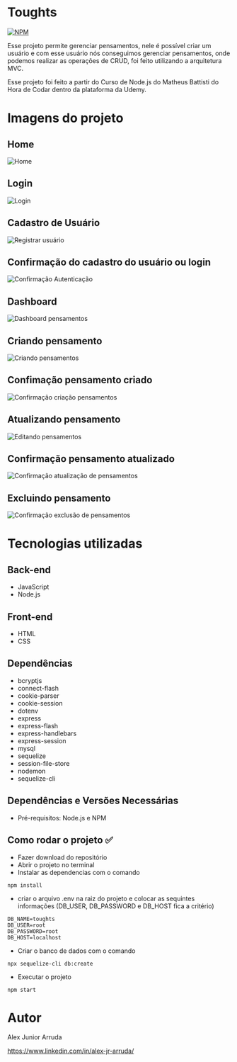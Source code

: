 # Toughts
[![NPM](https://img.shields.io/npm/l/react)](https://github.com/alexjuniorarruda/Accounts/blob/main/LICENSE)

 Esse projeto permite gerenciar pensamentos, nele é possível criar um usuário e com esse usuário nós conseguimos gerenciar pensamentos, onde podemos realizar as operações de CRUD, foi 
 feito utilizando a arquitetura MVC. 
 
 Esse projeto foi feito a partir do Curso de Node.js do Matheus Battisti do Hora de Codar dentro da plataforma da Udemy.

 # Imagens do projeto

 ## Home
 ![Home](https://github.com/alexjuniorarruda/toughts/assets/112874423/baab5e1b-4594-49fb-aec0-ebe6e3a2af87)

 ## Login
 ![Login](https://github.com/alexjuniorarruda/toughts/assets/112874423/3304c58a-fbb9-4120-bef5-5797cd51b845)

 ## Cadastro de Usuário
 ![Registrar usuário](https://github.com/alexjuniorarruda/toughts/assets/112874423/b17a1ceb-cde9-461e-be9c-b0517739022d)

 ## Confirmação do cadastro do usuário ou login
 ![Confirmação Autenticação](https://github.com/alexjuniorarruda/toughts/assets/112874423/0a2600e8-df52-44c4-8ac5-75c328aa9d08)

 ## Dashboard
 ![Dashboard pensamentos](https://github.com/alexjuniorarruda/toughts/assets/112874423/07b1f740-e6d8-428b-91c3-7b613a9c139d)

 ## Criando pensamento
 ![Criando pensamentos](https://github.com/alexjuniorarruda/toughts/assets/112874423/03fe0a9f-f70b-4b1a-b4d7-05f69f376a43)

 ## Confimação pensamento criado
 ![Confirmação criação pensamentos](https://github.com/alexjuniorarruda/toughts/assets/112874423/f690c421-9185-4b75-8f22-325dbeb53505)

 ## Atualizando pensamento
 ![Editando pensamentos](https://github.com/alexjuniorarruda/toughts/assets/112874423/ebbf7df0-4b3a-489a-856c-0d6b84ca7918)

 ## Confirmação pensamento atualizado
 ![Confirmação atualização de pensamentos](https://github.com/alexjuniorarruda/toughts/assets/112874423/442f7804-9c05-4a56-98e5-a1446714ff75)

 ## Excluindo pensamento
 ![Confirmação exclusão de pensamentos](https://github.com/alexjuniorarruda/toughts/assets/112874423/00cdc2b1-bbcf-4522-a4b0-c8e3205d4544)


# Tecnologias utilizadas
## Back-end
- JavaScript
- Node.js

## Front-end
- HTML
- CSS

## Dependências
- bcryptjs
- connect-flash
- cookie-parser 
- cookie-session 
- dotenv 
- express 
- express-flash 
- express-handlebars 
- express-session 
- mysql 
- sequelize 
- session-file-store
- nodemon
- sequelize-cli

## Dependências e Versões Necessárias
- Pré-requisitos: Node.js e NPM

## Como rodar o projeto ✅

- Fazer download do repositório
- Abrir o projeto no terminal
- Instalar as dependencias com o comando
  
```
npm install
```

- criar o arquivo .env na raiz do projeto e colocar as sequintes informações (DB_USER, DB_PASSWORD e DB_HOST fica a critério)
  
```
DB_NAME=toughts
DB_USER=root
DB_PASSWORD=root
DB_HOST=localhost
```

- Criar o banco de dados com o comando
  
```
npx sequelize-cli db:create
```

- Executar o projeto
  
```
npm start
```

# Autor

Alex Junior Arruda

https://www.linkedin.com/in/alex-jr-arruda/
